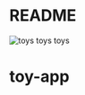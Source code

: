 # README

![toys toys toys](https://user-images.githubusercontent.com/17583366/64300067-60261880-cf30-11e9-81ad-64ac29fae687.gif)
# toy-app
